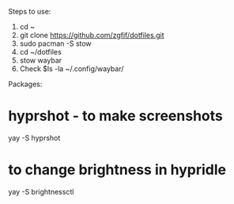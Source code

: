 Steps to use:

1. cd ~
2. git clone https://github.com/zgfif/dotfiles.git
3. sudo pacman -S stow
4. cd ~/dotfiles
5. stow waybar
6. Check $ls -la ~/.config/waybar/


Packages:

# hyprshot - to make screenshots
yay -S hyprshot

# to change brightness in hypridle
yay -S brightnessctl



